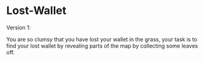 # Lost-Wallet

Version 1:

You are so clumsy that you have lost your wallet in the grass, your task is to find your lost wallet by revealing parts of the map by collecting some leaves off.